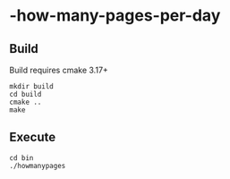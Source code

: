 # -how-many-pages-per-day

## Build
 Build requires cmake 3.17+
```
mkdir build
cd build
cmake ..
make 
```

## Execute
```
cd bin
./howmanypages
```
